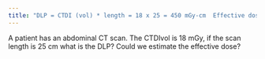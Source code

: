 ```yaml
---
title: "DLP = CTDI (vol) * length = 18 x 25 = 450 mGy-cm  Effective dose (mSv) = DLP x coefficient = 450 * 0.015 = 6.8 mSv"
---
```

A patient has an abdominal CT scan. The CTDIvol is 18 mGy, if the scan length is 25 cm what is the DLP? Could we estimate the effective dose?

